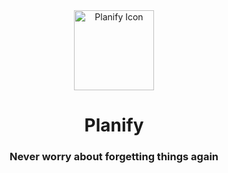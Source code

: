 <div align="center">
  <span align="center"> <img width="128" height="128" class="center" src="https://raw.githubusercontent.com/alainm23/planify/master/data/icons/hicolor/scalable/apps/io.github.alainm23.planify.svg" alt="Planify Icon"></span>
  <h1 align="center">Planify</h1>
  <h3 align="center">Never worry about forgetting things again</h3>
</div>
